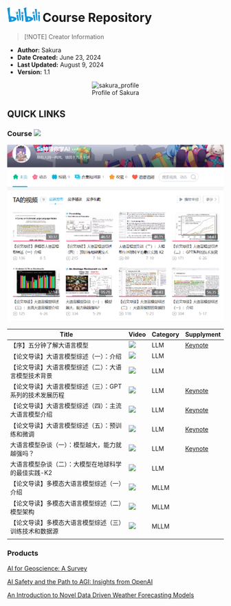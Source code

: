 # <img src="./assets/bilibili.svg" alt="bilibili_icon" width="15%"> Course Repository  

> [!NOTE] Creator Information

- **Author:** Sakura
- **Date Created:** June 23, 2024
- **Last Updated:** August 9, 2024
- **Version:** 1.1

<div align="center">
<img src="./assets/sakura_profile.bmp" alt="sakura_profile">
</div>
<div align="center">
Profile of Sakura
</div>

## QUICK LINKS

### Course <a href="https://space.bilibili.com/3546681717033402"><img src="https://img.shields.io/badge/Bilibili-Sa神带你学AI-00A1D6?logo=bilibili&logoColor=white"></a>

![alt text](./assets/bilibili_mainpage.png)

| Title | Video | Category | Supplyment |
|-------|------|----------|----------|
| 【序】五分钟了解大语言模型 | <a href="https://www.bilibili.com/video/BV1rs421N7yw"><img src="https://img.shields.io/badge/Bilibili-00A1D6?logo=bilibili&logoColor=white"></a> | LLM | [Keynote](./Bilibili_Course/LLM/PowerPoint/【序】五分钟了解大模型.pptx) |
| 【论文导读】大语言模型综述（一）：介绍 | <a href="https://www.bilibili.com/video/BV1NZ421472Z"><img src="https://img.shields.io/badge/Bilibili-00A1D6?logo=bilibili&logoColor=white"></a> | LLM |  |
| 【论文导读】大语言模型综述（二）：大语言模型技术背景 | <a href="https://www.bilibili.com/video/BV1dH4y1u7Fs"><img src="https://img.shields.io/badge/Bilibili-00A1D6?logo=bilibili&logoColor=white"></a> | LLM |  |
| 【论文导读】大语言模型综述（三）：GPT系列的技术发展历程 | <a href="https://www.bilibili.com/video/BV1Kc3uesEPU"><img src="https://img.shields.io/badge/Bilibili-00A1D6?logo=bilibili&logoColor=white"></a> | LLM | [Keynote](./Bilibili_Course/LLM/PowerPoint/【论文导读】大语言模型综述（二）：GPT系列的技术发展历程.pptx) |
| 【论文导读】大语言模型综述（四）：主流大语言模型介绍 | <a href="https://www.bilibili.com/video/BV1kp3KerEj1"><img src="https://img.shields.io/badge/Bilibili-00A1D6?logo=bilibili&logoColor=white"></a> | LLM | [Keynote](./Bilibili_Course/LLM/PowerPoint/【论文导读】大语言模型综述（三）：主流大语言模型介绍.pptx) |
| 【论文导读】大语言模型综述（五）：预训练和微调 | <a href="https://www.bilibili.com/video/BV1QVbYe5ERq"><img src="https://img.shields.io/badge/Bilibili-00A1D6?logo=bilibili&logoColor=white"></a> | LLM | [Keynote](./Bilibili_Course/LLM/PowerPoint/【论文导读】大语言模型综述（四）：预训练和微调.pptx) |
| 大语言模型杂谈（一）：模型越大，能力就越强吗？ | <a href="https://www.bilibili.com/video/BV1YT421q7dG"><img src="https://img.shields.io/badge/Bilibili-00A1D6?logo=bilibili&logoColor=white"></a> | LLM | [Keynote](./Bilibili_Course/LLM/PowerPoint/【Presentation】大语言模型杂谈（一）：模型越大，能力就越强吗？.pptx) |
| 大语言模型杂谈（二）：大模型在地球科学的最佳实践-K2 | <a href="https://www.bilibili.com/video/BV1ssa7eaEVT"><img src="https://img.shields.io/badge/Bilibili-00A1D6?logo=bilibili&logoColor=white"></a> | LLM |  |
| 【论文导读】多模态大语言模型综述（一）介绍 | <a href="https://www.bilibili.com/video/BV1oVaZewEm6"><img src="https://img.shields.io/badge/Bilibili-00A1D6?logo=bilibili&logoColor=white"></a> | MLLM |  |
| 【论文导读】多模态大语言模型综述（二）模型架构 | <a href="https://www.bilibili.com/video/BV1B3aZeYE3c"><img src="https://img.shields.io/badge/Bilibili-00A1D6?logo=bilibili&logoColor=white"></a> | MLLM |  |
| 【论文导读】多模态大语言模型综述（三）训练技术和数据源 | <a href="https://www.bilibili.com/video/BV1CKYeekEMC"><img src="https://img.shields.io/badge/Bilibili-00A1D6?logo=bilibili&logoColor=white"></a> | MLLM |  |
|  |  |  |  |

### Products

[AI for Geoscience: A Survey](./Products/【PaperWriting】AI_for_Geoscience_A_Survey.pdf)

[AI Safety and the Path to AGI: Insights from OpenAI](./Products/【PaperWriting】AI_Safety_and_the_Path_to_AGI_Insights_from_OpenAI.pdf)

[An Introduction to Novel Data Driven Weather Forecasting Models](./Products/【PaperWriting】An_Introduction_to_Novel_Data_Driven_Weather_Forecasting_Models.pdf)

<!-- ## Course Outline (Conception Version)

### A. 科研工具分享

> [!TIP]

> 面向群体：本科生&研究生  
> 观众定位：有较强科学意愿和学习意愿的高校学生  
> 视频平均时长: 5分钟  
> 视频定位：精简而系统的介绍各类科研辅助工具，旨在提升学生科研效率

#### 一、【必学】文献管理神器Zotero使用教程

![Zotero_Overview](./assets/zotero_overview.gif)

[【序】Zotero介绍](./Bilibili_Course/ResearchTools/COURSE_NOTES/Markdown/%23【序】Zotero介绍.md)

[一、Zotero的安装和环境配置](./Bilibili_Course/ResearchTools/COURSE_NOTES/Markdown/%23%23【一】Zotero的安装和环境配置.md)

[二、Zotero推荐插件](./Bilibili_Course/ResearchTools/COURSE_NOTES/Markdown/%23%23%23【二】Zotero推荐插件.md)

[三、Zotero文献管理和协作技巧](./Bilibili_Course/ResearchTools/COURSE_NOTES/Markdown/%23%23%23%23【三】Zotero文献管理和协作技巧.md)

[四、Zotero注记技巧](./Bilibili_Course/ResearchTools/COURSE_NOTES/Markdown/%23%23%23%23%23【四】Zotero注记技巧.md)

#### 二、【必学】使用Vscode/Cursor进行科研笔记管理

[【序】Vscode/Cursor介绍]()

[一、Vscode/Cursor的安装和环境配置]()

[二、Vscode/Cursor推荐插件]()

[三、Vscode/Cursor资源管理和协作技巧]()

[四、Vscode/Cursor + GitHub全栈科研工作流构建]()

#### 三、【进阶】使用高级语言 [<span class="texhtml" style="font-family:'CMU Serif', cmr10, LMRoman10-Regular, 'Times New Roman', 'Nimbus Roman No9 L', Times, serif">L<span style="text-transform:uppercase;font-size:70%;margin-left:-0.36em;vertical-align:0.3em;line-height:0;margin-right:-0.15em">a</span>T<span style="text-transform:uppercase;margin-left:-0.1667em;vertical-align:-0.5ex;line-height:0;margin-right:-0.125em">e</span>X</span>](https://www.overleaf.com/learn/latex/Learn_LaTeX_in_30_minutes) 撰写笔记和论文

![Latex_Overview](./assets/latex_overview.png)

[一、LaTex语言介绍]()

[二、LaTex数学公式数学]()

[三、LaTex常用语法]()

[四、Overleaf在线LaTex论文编辑器]()

[五、Vscode + LaTex Workshop高效撰写你的期刊/会议论文]()

#### 四、其他（泛）科研辅助工具

[Gifcam动图截图工具]()

[SVG/ICON免费高清素材网站]()

[五分钟掌握Markdown语法]()

[五分钟掌握HTML语法]()

[五分钟学会LaTex数学公式书写]()

#### 五、（泛）科研杂谈

![Learning_Curve](./assets/Learning_Curve.png)

[什么是大数据/什么是第四科学研究范式？]()

[学术英语学习指南]()

### B. GIS制图系列教学

> [!TIP]

> 面向群体：本科生&研究生&社会人士  
> 观众定位：有较强科学意愿和学习意愿的高校学生&公司文员&自媒体编辑  
> 视频平均时长: 12分钟  
> 视频定位：系统性的教学开源制图软件`QGIS`的使用以及其他制图工具和技术，制图是**环境学、资源学、地球科学等专业**的必备技能，在人文社科领域也有广泛的应用；此外，公司文员和自媒体编辑等掌握简单的制图技术能有效提升报告的吸引力和质量

#### 一、QGIS教学

> [!CAUTION]存在<u>较多</u>同类产品竞争

![QGIS](./assets/QGIS_Bibili.png)

#### 二、交互式地图制作教学

> [!CAUTION]存在少量同类产品竞争

### C. 遥感方向顶刊顶会论文导读

> [!TIP]

> 面向群体：从事遥感方向科学研究的高校研究生/博后/导师  
> 观众定位：本领域的一线科研工作者  
> 视频时长: 5分钟~15分钟  
> 视频定位：高质量的学术知识分享 & 前沿方向展望 & 泛学术场景讨论  
> 视频内容：遥感领域顶会顶刊论文导读，核心目标刊物[IEEE Transaction on Geoscience and Remote Sensing(TGRS)](https://ieeexplore.ieee.org/xpl/aboutJournal.jsp?punumber=36),辅助材料CVPR、ICCV、ECCV和ISPRS等

> [!NOTE] <a href="https://www.ccf.org.cn/Academic_Evaluation/By_category/">中国计算机学会推荐国际学术会议和期刊目录（2022）</a>

CCF-A: CVPR & ICCV  
CCF-B: ECCV & TGRS  

> [!NOTE] 地球科学方向高质量刊物

- ISPRS Journal of Photogrammetry and Remote Sensing
- Remote Sensing
- GeoInformatica
- International Journal of Digital Earth

#### 一、遥感顶刊论文导读

<div align="center">
<img src="https://raw.githubusercontent.com/Bili-Sakura/NOTES/main/assets/TGRS_Course_demo1.png" alt="TGRS_Course_demo1">
<img src="https://raw.githubusercontent.com/Bili-Sakura/NOTES/main/assets/TGRS_Course_demo2.png" alt="TGRS_Course_demo2">
</div>
<div align="center">
导读Demo
</div>

### D. 大语言模型入门导读和简易实践

> [!TIP]

> 面向群体：对大语言模型理论和实践感兴趣的学生/社会人士  
> 视频时长: ~  
> 视频内容：经典入门论文导读 | 简易实践项目 | 简易工程开发 | LLM顶会论文前沿导读

<div align="center">
<img src="https://raw.githubusercontent.com/Bili-Sakura/NOTES/main/assets/llm_course_demo1.gif" alt="llm_course_demo1">
<img src="https://raw.githubusercontent.com/Bili-Sakura/NOTES/main/assets/llm_course_demo2.gif" alt="llm_course_demo2">
<img src="https://raw.githubusercontent.com/Bili-Sakura/NOTES/main/assets/llm_course_demo3.png" alt="llm_course_demo3">
</div>
<div align="center">
Demo
</div> -->
